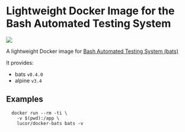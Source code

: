 # Lightweight Docker Image for the Bash Automated Testing System

[![](https://images.microbadger.com/badges/image/lucor/docker-bats.svg)](http://microbadger.com/images/lucor/docker-bats "Get your own image badge on microbadger.com")

A lightweight Docker image for [Bash Automated Testing System (bats)](https://github.com/sstephenson/bats)

It provides:

  - bats `v0.4.0`
  - alpine `v3.4`

## Examples

```
  docker run --rm -ti \
    -v $(pwd):/app \
    lucor/docker-bats bats -v
```
